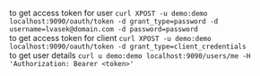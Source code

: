 to get access token for user ```curl XPOST -u demo:demo localhost:9090/oauth/token -d grant_type=password -d username=lvasek@domain.com -d password=password```   
to get access token for client ```curl XPOST -u demo:demo localhost:9090/oauth/token -d grant_type=client_credentials```   
to get user details ```curl u demo:demo localhost:9090/users/me -H 'Authorization: Bearer <token>'```   
